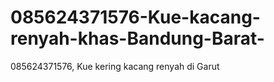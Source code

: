 # 085624371576-Kue-kacang-renyah-khas-Bandung-Barat-
085624371576, Kue kering kacang renyah di Garut
